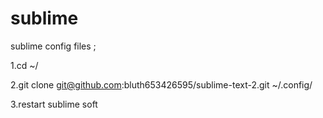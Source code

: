 sublime
=======

sublime config files ; 

1.cd ~/

2.git clone git@github.com:bluth653426595/sublime-text-2.git ~/.config/

3.restart sublime soft
